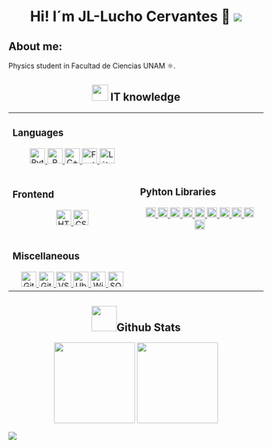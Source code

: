 <h1 align='center'>  Hi! I´m JL-Lucho Cervantes 🔭 <img src="https://user-images.githubusercontent.com/73097560/115834477-dbab4500-a447-11eb-908a-139a6edaec5c.gif"></h1> 

<h2> About me:</h2>

<p> Physics student in Facultad de Ciencias UNAM ⚛️.</p>

<h2 align='center'><img src = "https://media2.giphy.com/media/QssGEmpkyEOhBCb7e1/giphy.gif?cid=ecf05e47a0n3gi1bfqntqmob8g9aid1oyj2wr3ds3mg700bl&rid=giphy.gif" width = 32px>  IT knowledge </h2>


<table align='center'><tr><td valign="top" >
    
### Languages 
<div align="center">  
<a href="https://skillicons.dev">
    <img width=30 height=30 title='Python' src="https://skillicons.dev/icons?i=py"/>
    <img width=30 height=30 title='R' src="https://skillicons.dev/icons?i=r"/>
    <img width=30 height=30 title='C++' src="https://skillicons.dev/icons?i=cpp"/>
    <img width=30 height=30 title='Fortran 90' src="https://skillicons.dev/icons?i=fortran"/>
    <img width=30 height=30 title='Látex' src="https://skillicons.dev/icons?i=latex"/>
  </a>  
</div>

<br>

### Frontend 
<div align="center">  
 <a href="https://skillicons.dev">
      <img width=30 height=30 title='HTML' src="https://skillicons.dev/icons?i=html" />
      <img width=30 height=30 title='CSS' src="https://skillicons.dev/icons?i=css" />
  </a>
</div>

<br>

### Miscellaneous  
<div align="center">  
<a href="https://skillicons.dev">
    <img width=30 height=30 title='Git' src="https://skillicons.dev/icons?i=git"/>
    <img width=30 height=30 title='Github' src="https://skillicons.dev/icons?i=github"/>
    <img width=30 height=30 title='VScode' src="https://skillicons.dev/icons?i=vscode"/>
    <img width=30 height=30 title='Ubuntu' src="https://skillicons.dev/icons?i=ubuntu"/>
    <img width=30 height=30 title='Windows' src="https://skillicons.dev/icons?i=windows"/>
    <img width=30 height=30 title='SQLite' src="https://skillicons.dev/icons?i=sqlite"/>
  </a>
  </div>
  </td><td valign="" width="50%">
    
### Pyhton Libraries
<div align="center">  
  <a href="https://skillicons.dev">
    <img height=20 alt="Numpy" title='Numpy' src="https://img.shields.io/badge/numpy-c5bc8d?style=for-the-badge&logo=numpy&logoColor=413321">
    <img height=20 alt="Pandas" title='Pandas' src="https://img.shields.io/badge/pandas-413321?style=for-the-badge&logo=pandas&logoColor=c5bc8d">
    <img height=20 alt="Scipy" title='Scipy' src="https://img.shields.io/badge/scipy-c5bc8d?style=for-the-badge&logo=scipy&logoColor=413321">
    <img height=20 alt="Matplotlib" title='Matplotlib' src="https://img.shields.io/badge/matplotlib-413321?style=for-the-badge&logo=matplotlib&logoColor=c5bc8d">
    <img height=20 alt="Sympy" title='Sympy' src="https://img.shields.io/badge/sympy-c5bc8d?style=for-the-badge&logo=sympy&logoColor=413321">
    <img height=20 alt="Scikit Learn" title='Scikit' src="https://img.shields.io/badge/scikit_learn-413321?style=for-the-badge&logo=scikit-learn&logoColor=c5bc8d">
    <img height=20 alt="Scikit_image" title='Scikit_image' src="https://img.shields.io/badge/scikit_image-c5bc8d?style=for-the-badge&logo=scikit_image&logoColor=413321">
    <img height=20 alt="CSV" title='CSV' src="https://img.shields.io/badge/csv-413321?style=for-the-badge&logo=csv&logoColor=c5bc8d">
    <img height=20 alt="Json" title='Json' src="https://img.shields.io/badge/json-c5bc8d?style=for-the-badge&logo=json&logoColor=413321">
    <img height=20 alt="Math" title='Math' src="https://img.shields.io/badge/math-413321?style=for-the-badge&logo=math&logoColor=c5bc8d">
  </a>  
</div>
</td></tr></table> 






 <h2 align='center'> <img src = "https://github.com/7oSkaaa/7oSkaaa/blob/main/Images/Statistics.gif?raw=true" width = 50px>Github Stats</h2> 



<p align="center">
    <img style="height:10rem;" src="https://github-readme-stats.vercel.app/api?username=JorgeLuchogit&bg_color=413321,c5bc8d,413321&title_color=000&text_color=000&show_icons=false&theme=date_night&hide_border=true" />
    <img style="height:10rem;" src="https://github-readme-streak-stats.herokuapp.com/?user=JorgeLuchogit&bg_color=413321,c5bc8d,413321&title_color=000&text_color=000&theme=date_night&hide_border=true" />
</p>

<img src="https://readme-typing-svg.herokuapp.com?font=Times&color=c5bc8d&size=27&center=false&lines=I´m+Jorge+Luis...;I+have+26+years+old+...;I´m+a+Physics+student+of+UNAM..."/>













<!--
**JorgeLuchogit/JorgeLuchogit** is a ✨ _special_ ✨ repository because its `README.md` (this file) appears on your GitHub profile.

Here are some ideas to get you started:

- 🔭 I’m currently working on ...
- 🌱 I’m currently learning ...
- 👯 I’m looking to collaborate on ...
- 🤔 I’m looking for help with ...
- 💬 Ask me about ...
- 📫 How to reach me: ...
- 😄 Pronouns: ...
- ⚡ Fun fact: ...
-->

